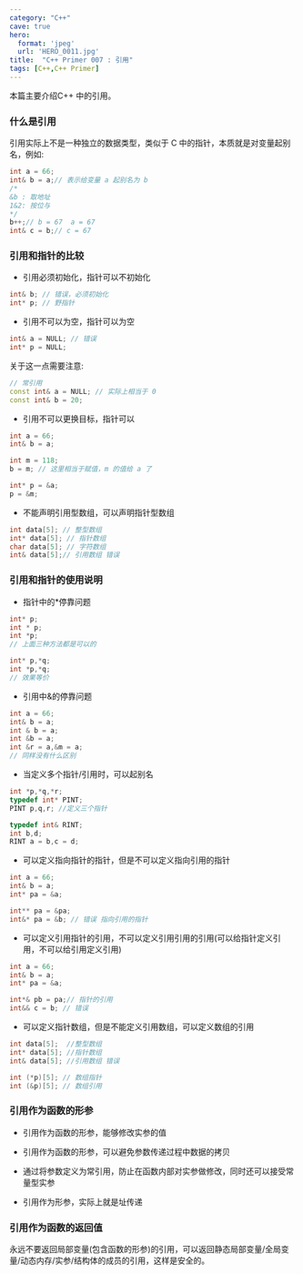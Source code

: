 ```yaml
---
category: "C++"
cave: true
hero:
  format: 'jpeg'
  url: 'HERO_0011.jpg'
title:  "C++ Primer 007 : 引用"
tags: [C++,C++ Primer]
---
```

本篇主要介绍C++ 中的引用。

### 什么是引用

引用实际上不是一种独立的数据类型，类似于 C 中的指针，本质就是对变量起别名，例如:

```cpp
int a = 66;
int& b = a;// 表示给变量 a 起别名为 b
/*
&b : 取地址
1&2: 按位与
*/
b++;// b = 67  a = 67
int& c = b;// c = 67
```


### 引用和指针的比较

* 引用必须初始化，指针可以不初始化

```cpp
int& b; // 错误，必须初始化
int* p; // 野指针
```


* 引用不可以为空，指针可以为空

```cpp
int& a = NULL; // 错误
int* p = NULL;
```

关于这一点需要注意:

```cpp
// 常引用
const int& a = NULL; // 实际上相当于 0
const int& b = 20;
```


* 引用不可以更换目标，指针可以

```cpp
int a = 66;
int& b = a;

int m = 118;
b = m; // 这里相当于赋值，m 的值给 a 了

int* p = &a;
p = &m;
```


* 不能声明引用型数组，可以声明指针型数组

```cpp
int data[5]; // 整型数组
int* data[5]; // 指针数组
char data[5]; // 字符数组
int& data[5];// 引用数组 错误
```


### 引用和指针的使用说明

* 指针中的*停靠问题

```cpp
int* p;
int * p;
int *p;
// 上面三种方法都是可以的

int* p,*q;
int *p,*q;
// 效果等价
```


* 引用中&的停靠问题

```cpp
int a = 66;
int& b = a;
int & b = a;
int &b = a;
int &r = a,&m = a;
// 同样没有什么区别
```


* 当定义多个指针/引用时，可以起别名

```cpp
int *p,*q,*r;
typedef int* PINT;
PINT p,q,r; //定义三个指针

typedef int& RINT;
int b,d;
RINT a = b,c = d;
```


* 可以定义指向指针的指针，但是不可以定义指向引用的指针

```cpp
int a = 66;
int& b = a;
int* pa = &a;

int** pa = &pa;
int&* pa = &b; // 错误 指向引用的指针
```


* 可以定义引用指针的引用，不可以定义引用引用的引用(可以给指针定义引用，不可以给引用定义引用)

```cpp
int a = 66;
int& b = a;
int* pa = &a;

int*& pb = pa;// 指针的引用
int&& c = b; // 错误
```


* 可以定义指针数组，但是不能定义引用数组，可以定义数组的引用
```cpp
int data[5];  //整型数组
int* data[5]; //指针数组
int& data[5]; //引用数组 错误

int (*p)[5]; // 数组指针
int (&p)[5]; // 数组引用
```


### 引用作为函数的形参

* 引用作为函数的形参，能够修改实参的值

* 引用作为函数的形参，可以避免参数传递过程中数据的拷贝

* 通过将参数定义为常引用，防止在函数内部对实参做修改，同时还可以接受常量型实参

* 引用作为形参，实际上就是址传递

### 引用作为函数的返回值

永远不要返回局部变量(包含函数的形参)的引用，可以返回静态局部变量/全局变量/动态内存/实参/结构体的成员的引用，这样是安全的。




